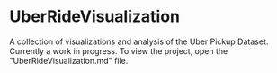 # UberRideVisualization
A collection of visualizations and analysis of the Uber Pickup Dataset.
Currently a work in progress.
To view the project, open the "UberRideVisualization.md" file.
